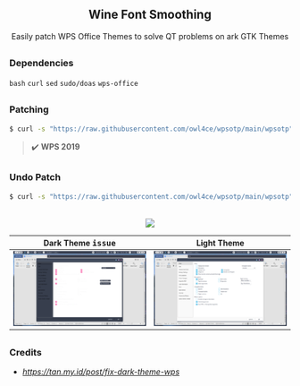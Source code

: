 <h2 align="center">Wine Font Smoothing</h2>

<p align="center">Easily patch WPS Office Themes to solve QT problems on ark GTK Themes</p>

##  
### Dependencies <img alt="" align="right" src="https://badges.pufler.dev/visits/owl4ce/wpsotp?style=flat-square&label=&color=fa74b2&logo=GitHub&logoColor=white&labelColor=373e4d"/>
`bash` `curl` `sed` `sudo/doas` `wps-office`

##  
### Patching
```bash
$ curl -s "https://raw.githubusercontent.com/owl4ce/wpsotp/main/wpsotp" | bash
```

> :heavy_check_mark: **WPS 2019**

##  
### Undo Patch
```bash
$ curl -s "https://raw.githubusercontent.com/owl4ce/wpsotp/main/wpsotp" | bash -s -- -u
```

##  

<p align="center"><img src="NULL" align="center"/></p>

Dark Theme <kbd>issue</kbd>|Light Theme
|--|--|
<img src="./screenshots/dark-theme.png"/>|<img src="./screenshots/light-theme.png"/>

##  
### Credits
- *https://tan.my.id/post/fix-dark-theme-wps*
